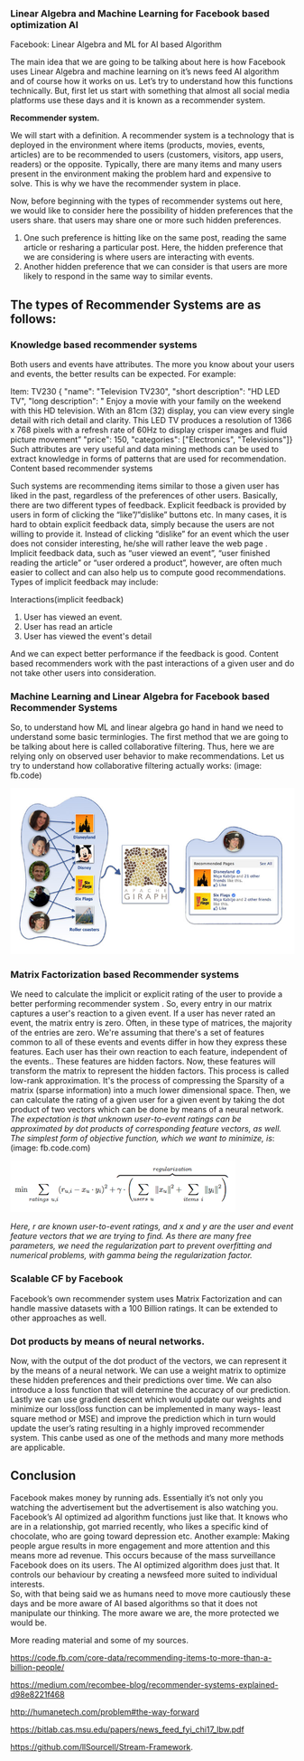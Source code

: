 ### **Linear Algebra and Machine Learning for Facebook based optimization AI**


Facebook: Linear Algebra and ML for AI based Algorithm


The main idea that we are going to be talking about here is how Facebook uses Linear Algebra 
and machine learning on it’s news feed AI algorithm and of course how it works on us.
Let’s try to understand how this functions technically. 
But, first let us start with something that almost all social media platforms use these days and it is known as a recommender system. 


**Recommender system.**

 We will start with a definition. A recommender system is a technology that is
 deployed in the environment where items (products, movies, events, articles) are to be recommended to users 
 (customers, visitors, app users, readers) or the opposite. Typically, there are many items and many users 
 present in the environment making the problem hard and expensive to solve. This is why we have the recommender system in place.

Now, before beginning with the types of recommender systems out here, 
we would like to consider here the possibility of hidden preferences that the users share. 
that users may share one or more such hidden preferences.

1)  One such preference is hitting like on the same post, reading the same article or resharing a particular post. Here, 
the hidden preference that we are considering is where users are interacting with events.
2)  Another hidden preference that we can consider is that users are more likely to respond in the same way to similar events.
         

         

## **The types of Recommender Systems are as follows:**


### **Knowledge based recommender systems**

Both users and events have attributes. The more you know about your users and events, the better results can be expected. For example:

Item: TV230 {
  "name": "Television TV230",
  "short description": "HD LED TV",
  "long description": "  Enjoy a movie with your family on the weekend with this HD television. With an 81cm (32) display, you can view every single detail with rich detail and clarity. This LED TV produces a resolution of 1366 x 768 pixels with a refresh rate of 60Hz to display crisper images and fluid picture movement”
"price": 150,
  "categories": ["Electronics", "Televisions"]}
Such attributes are very useful and data mining methods can be used to extract knowledge in forms of patterns that are used for recommendation.
Content based recommender systems

Such systems are recommending items similar to those a given user has liked in the past, regardless of the preferences of other users. Basically, there are two different types of feedback.
Explicit feedback is provided by users in form of clicking the “like”/”dislike” buttons etc. In many cases, it is hard to obtain explicit feedback data, simply because the users are not willing to provide it. Instead of clicking “dislike” for an event which the user does not consider interesting, he/she will rather leave the web page .
Implicit feedback data, such as “user viewed an event”, “user finished reading the article” or “user ordered a product”, however, are often much easier to collect and can also help us to compute good recommendations. Types of implicit feedback may include:

Interactions(implicit feedback)
1) User has viewed an event.
2) User has read an article
3) User has viewed the event's detail

And we can expect better performance if the feedback is good.
Content based recommenders work with the past interactions of a given user and do not take 
other users into consideration.

### **Machine Learning and Linear Algebra for Facebook based Recommender Systems**

 So, to understand how ML and linear algebra go hand in hand we need to understand some basic
 terminlogies.
 The first method that we are going to be talking about here is called collaborative filtering.
Thus, here we are relying only on observed user behavior to make recommendations. 
Let us try to understand how collaborative filtering actually works: (image: fb.code)

![Github image](images/fbb.png)

### **Matrix Factorization based Recommender systems**

We need to calculate the implicit or explicit rating of the user to provide 
a better performing recommender system . 
So, every entry in our matrix captures a user's reaction to a given event. 
If a user has never rated an event, the matrix entry is zero. 
Often, in these type of matrices, the majority of the entries are zero. 
We're assuming that there's a set of features common to all of these events 
and events differ in how they express these features. 
Each user has their own reaction to each feature, independent of the events..
These features are hidden factors. Now, these features will transform the matrix to represent the hidden factors.
This process is called low-rank approximation. It's the process of compressing the Sparsity of a matrix (sparse information) 
into a much lower dimensional space. Then, we can calculate the rating of a given user for a given event by taking 
the dot product of two vectors which can be done by means of a neural network. *The expectation is that unknown 
user-to-event ratings can be approximated by dot products of corresponding feature vectors, as well. 
The simplest form of objective function, which we want to minimize, is*:(image: fb.code.com)

![GitHub image](images/equation%20infinity.png)



*Here, r are known user-to-event ratings, and x and y 
are the user and event feature vectors that we are trying to find.
As there are many free parameters, we need the regularization part to 
prevent overfitting and numerical problems, with gamma being the regularization factor.*


### **Scalable CF by Facebook**
Facebook’s own recommender system uses Matrix Factorization and can
handle massive datasets with a 100 Billion ratings. It can be extended to other approaches as well.


### **Dot products by means of neural networks.**


Now, with the output of the dot product of the vectors, we can represent
it by the means of a neural network. We can use a weight matrix to optimize
these hidden preferences and their predictions over time. We can also introduce a 
loss function that will determine the accuracy of our prediction. Lastly we can use
gradient descent which would update our weights and minimize our
loss(loss function can be implemented in many ways- least square method or MSE) and 
improve the prediction which in turn would update the user’s rating resulting in a highly 
improved recommender system. This canbe
used as one of the methods and many more methods are applicable. 

## **Conclusion**


Facebook makes money by running ads. Essentially it’s not only you watching the 
advertisement but the advertisement is also watching you. Facebook’s AI 
optimized ad algorithm functions just like that. It knows who are in a relationship, 
got married recently, who likes a specific kind of chocolate, who are going toward depression  etc.
Another example: Making people argue results in more engagement and more attention and this means more ad revenue. 
This occurs because of the mass surveillance Facebook does on its users. The AI optimized algorithm does just that. 
It controls our behaviour by creating a newsfeed more suited to individual interests.  
So, with that being said we as humans need to move more cautiously these days  and be more aware of AI based algorithms 
so that it does not manipulate our thinking. The more aware we are, the more protected we would be.  

More reading material and some of my sources.


https://code.fb.com/core-data/recommending-items-to-more-than-a-billion-people/

https://medium.com/recombee-blog/recommender-systems-explained-d98e8221f468

http://humanetech.com/problem#the-way-forward

https://bitlab.cas.msu.edu/papers/news_feed_fyi_chi17_lbw.pdf

https://github.com/llSourcell/Stream-Framework.
